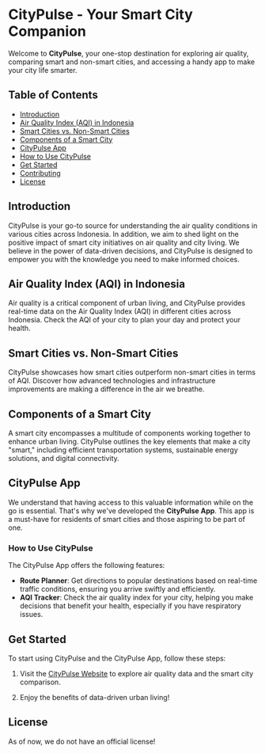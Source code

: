 # CityPulse - Your Smart City Companion

Welcome to **CityPulse**, your one-stop destination for exploring air quality, comparing smart and non-smart cities, and accessing a handy app to make your city life smarter. 

## Table of Contents
- [Introduction](#introduction)
- [Air Quality Index (AQI) in Indonesia](#air-quality-index-aqi-in-indonesia)
- [Smart Cities vs. Non-Smart Cities](#smart-cities-vs-non-smart-cities)
- [Components of a Smart City](#components-of-a-smart-city)
- [CityPulse App](#citypulse-app)
- [How to Use CityPulse](#how-to-use-citypulse)
- [Get Started](#get-started)
- [Contributing](#contributing)
- [License](#license)

## Introduction

CityPulse is your go-to source for understanding the air quality conditions in various cities across Indonesia. In addition, we aim to shed light on the positive impact of smart city initiatives on air quality and city living. We believe in the power of data-driven decisions, and CityPulse is designed to empower you with the knowledge you need to make informed choices.

## Air Quality Index (AQI) in Indonesia

Air quality is a critical component of urban living, and CityPulse provides real-time data on the Air Quality Index (AQI) in different cities across Indonesia. Check the AQI of your city to plan your day and protect your health. 

## Smart Cities vs. Non-Smart Cities

CityPulse showcases how smart cities outperform non-smart cities in terms of AQI. Discover how advanced technologies and infrastructure improvements are making a difference in the air we breathe.

## Components of a Smart City

A smart city encompasses a multitude of components working together to enhance urban living. CityPulse outlines the key elements that make a city "smart," including efficient transportation systems, sustainable energy solutions, and digital connectivity.

## CityPulse App

We understand that having access to this valuable information while on the go is essential. That's why we've developed the **CityPulse App**. This app is a must-have for residents of smart cities and those aspiring to be part of one.

### How to Use CityPulse

The CityPulse App offers the following features:

- **Route Planner**: Get directions to popular destinations based on real-time traffic conditions, ensuring you arrive swiftly and efficiently.
- **AQI Tracker**: Check the air quality index for your city, helping you make decisions that benefit your health, especially if you have respiratory issues.

## Get Started

To start using CityPulse and the CityPulse App, follow these steps:

1. Visit the [CityPulse Website](https://invofest.axesys.xyz/) to explore air quality data and the smart city comparison.

2. Enjoy the benefits of data-driven urban living!

## License

As of now, we do not have an official license!
